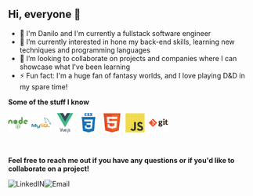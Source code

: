 ## Hi, everyone 👋

- 🔭 I'm Danilo and I'm currently a fullstack software engineer
- 🌱 I’m currently interested in hone my back-end skills, learning new techniques and programming languages
- 👯 I’m looking to collaborate on projects and companies where I can showcase what I've been learning
- ⚡ Fun fact: I'm a huge fan of fantasy worlds, and I love playing D&D in my spare time!


**Some of the stuff I know**

<p>
  <img src="https://github.com/devicons/devicon/blob/master/icons/nodejs/nodejs-plain-wordmark.svg" title="NodeJS" alt="NodeJS" width="40" height="40"/>&nbsp;
  <img src="https://github.com/devicons/devicon/blob/master/icons/mysql/mysql-original-wordmark.svg" title="MySQL" alt="MySQL" width="40" height="40"/>&nbsp;
  <img src="https://github.com/devicons/devicon/blob/master/icons/vuejs/vuejs-original-wordmark.svg" title="VueJS" **alt="VueJS" width="40" height="40"/>&nbsp;
  <img src="https://github.com/devicons/devicon/blob/master/icons/css3/css3-plain-wordmark.svg"  title="CSS3" alt="CSS" width="40" height="40"/>&nbsp;
  <img src="https://github.com/devicons/devicon/blob/master/icons/html5/html5-original.svg" title="HTML5" alt="HTML" width="40" height="40"/>&nbsp;
  <img src="https://github.com/devicons/devicon/blob/master/icons/javascript/javascript-original.svg" title="JavaScript" alt="JavaScript" width="40" height="40"/>&nbsp;
  <img src="https://github.com/devicons/devicon/blob/master/icons/git/git-original-wordmark.svg" title="Git" **alt="Git" width="40" height="40"/>&nbsp;
</p>&nbsp;

**Feel free to reach me out if you have any questions or if you'd like to collaborate on a project!**

<a target="_blank" href="https://www.linkedin.com/in/danilo-batista-lima-54b691225/">
  <img align="left" alt="LinkedIN" src="https://img.shields.io/badge/LinkedIn-0077B5?style=for-the-badge&logo=linkedin&logoColor=white" />
<a/>
<a target="_blank" href="mailto:dbatistalima135@gmail.com">
  <img align="left" alt="Email" src= "https://img.shields.io/badge/Gmail-D14836?style=for-the-badge&logo=gmail&logoColor=white"/> <a/>
</p>&nbsp;
